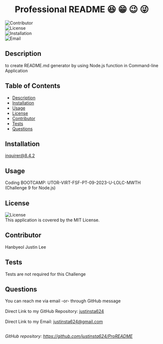 
  <h1 align="center">Professional README 😆 😁 😉 😜 </h1>
    
  ![Contributor](https://img.shields.io/badge/Contributor-HanbyeolJustinLee-purple)<br />
  ![License](https://img.shields.io/badge/License-MIT-Magenta)<br />
  ![Installation](https://img.shields.io/badge/Installation-inquirer@8.4.2-red)<br />
  ![Email](https://img.shields.io/badge/Title-justinsta624@gmail.com-green)<br />

  ## Description
  to create README.md  generator by using Node.js function in Command-line Application
  
  ## Table of Contents
  - [Description](#Description)
  - [Installation](#Installation)
  - [Usage](#Usage)
  - [License](#License)
  - [Contributor](#Contributor)
  - [Tests](#Tests)
  - [Questions](#Questions)
  
  ## Installation
  inquirer@8.4.2
  
  ## Usage
  Coding BOOTCAMP: UTOR-VIRT-FSF-PT-09-2023-U-LOLC-MWTH (Challenge 9 for Node.js)
  
  ## License
  ![License](https://img.shields.io/badge/License-MIT-magenta)
  <br />
  This application is covered by the MIT License. 
  
  ## Contributor
  Hanbyeol Justin Lee
  
  ## Tests
  Tests are not required for this Challenge
  
  ## Questions
  You can reach me via email -or- through GitHub message<br />
  <br />
  Direct Link to my GitHub Repository: [justinsta624](https://github.com/justinsta624)<br />
  <br />
  Direct Link to my Email: justinsta624@gmail.com<br /><br />
  
  _GitHub repository: https://github.com/justinsta624/ProREADME_
      